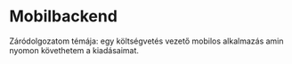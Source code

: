 # Mobilbackend
Záródolgozatom témája: egy költségvetés vezető mobilos alkalmazás amin nyomon követhetem a kiadásaimat.